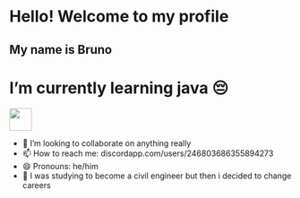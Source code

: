 # Hello! Welcome to my profile
## My name is Bruno

# I’m currently learning java 😔 

<img src="https://cdn.jsdelivr.net/gh/devicons/devicon/icons/java/java-original.svg" width="40" height="40"/>
         
- 👯 I’m looking to collaborate on anything really
- 📫 How to reach me: discordapp.com/users/246803686355894273
- 😄 Pronouns: he/him
- 👷 I was studying to become a civil engineer but then i decided to change careers


          
